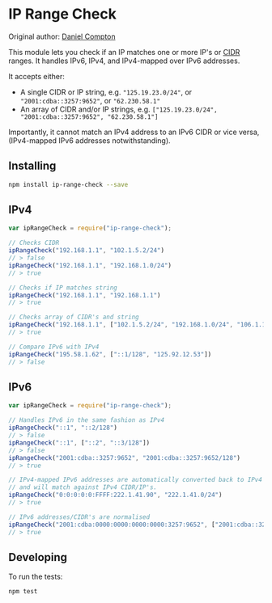 # IP Range Check

Original author: [Daniel Compton](https://github.com/danielcompton/ip-range-check)

This module lets you check if an IP matches one or more IP's or [CIDR](http://en.wikipedia.org/wiki/Classless_Inter-Domain_Routing) ranges. It handles IPv6, IPv4, and IPv4-mapped over IPv6 addresses.

It accepts either:

* A single CIDR or IP string, e.g. `"125.19.23.0/24"`, or `"2001:cdba::3257:9652"`, or `"62.230.58.1"`
* An array of CIDR and/or IP strings, e.g. `["125.19.23.0/24", "2001:cdba::3257:9652", "62.230.58.1"]`

Importantly, it cannot match an IPv4 address to an IPv6 CIDR or vice versa, (IPv4-mapped IPv6 addresses notwithstanding).

## Installing

```sh
npm install ip-range-check --save
```

## IPv4

```js
var ipRangeCheck = require("ip-range-check");

// Checks CIDR
ipRangeCheck("192.168.1.1", "102.1.5.2/24")
// > false
ipRangeCheck("192.168.1.1", "192.168.1.0/24")
// > true

// Checks if IP matches string
ipRangeCheck("192.168.1.1", "192.168.1.1")
// > true

// Checks array of CIDR's and string
ipRangeCheck("192.168.1.1", ["102.1.5.2/24", "192.168.1.0/24", "106.1.180.84"])
// > true

// Compare IPv6 with IPv4
ipRangeCheck("195.58.1.62", ["::1/128", "125.92.12.53"])
// > false

```

## IPv6

```js
var ipRangeCheck = require("ip-range-check");

// Handles IPv6 in the same fashion as IPv4
ipRangeCheck("::1", "::2/128")
// > false
ipRangeCheck("::1", ["::2", "::3/128"])
// > false
ipRangeCheck("2001:cdba::3257:9652", "2001:cdba::3257:9652/128")
// > true

// IPv4-mapped IPv6 addresses are automatically converted back to IPv4 addresses
// and will match against IPv4 CIDR/IP's.
ipRangeCheck("0:0:0:0:0:FFFF:222.1.41.90", "222.1.41.0/24")
// > true

// IPv6 addresses/CIDR's are normalised
ipRangeCheck("2001:cdba:0000:0000:0000:0000:3257:9652", ["2001:cdba::3257:9652"])
// > true
```

## Developing

To run the tests:

```
npm test
```
